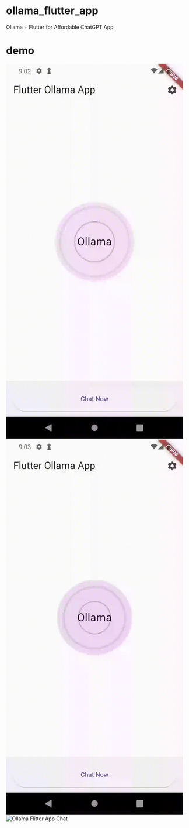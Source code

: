 # ollama_flutter_app

Ollama + Flutter for Affordable ChatGPT App

# demo

![Ollama Flitter App Home](https://github.com/Lavkushwaha/ollama_local_flutter_app/blob/main/olama-into.gif)
![Ollama Flitter App Settings](https://github.com/Lavkushwaha/ollama_local_flutter_app/blob/main/ollama-settings.gif)
![Ollama Flitter App Chat](https://github.com/Lavkushwaha/ollama_local_flutter_app/blob/main/ollama-query.gif)

